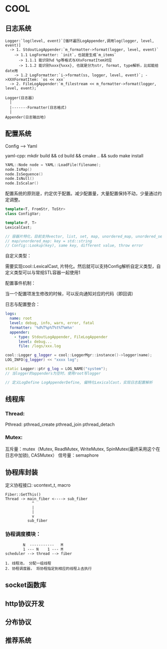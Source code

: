 # COOL

## 日志系统
```
Logger:`log(level, event)`[循环遍历LogAppender,调用log(logger, level, event)]
  -> 1. StdoutLogAppender:`m_formatter->format(logger, level, event)`
    -> 1.1 LogFormatter: `init`，也就是生成`m_items`
      -> 1.1.1 能识别%d %p等格式与XXxFormatItem对应
      -> 1.1.2 能识别%xxx{%xxx}, 也就是分为str, format, type解析，比如能给date用
    -> 1.2 LogFormatter:`i->format(ss, logger, level, event)`; ->XXXFormatItem: `os << xxx`
  -> 2. FileLogAppender:`m_filestream << m_formatter->format(logger, level, event);`
```

```
Logger(日志器)
  |
  |-------Formatter(日志格式)
  |
Appender(日志输出地)
```
## 配置系统

Config --> Yaml

yaml-cpp: mkdir build && cd build && cmake .. && sudo make install

```cpp
YAML::Node node = YAML::LoadFile(filename);
node.IsMap()
node.IsSequence()
node.IsNull()
node.IsScalar()
```

配置系统的原则是，约定优于配置。减少配置量，大量配置保持不动，少量通过约定调整。

```cpp
template<T, FromStr, ToStr>
class ConfigVar;

template<F, T>
LexicalCast;

// 容器片特化，目前支持vector, list, set, map, unordered_map, unordered_set
// map/unordered_map: key = std::string
// Config::Lookup(key), same key, different value, throw error
```

自定义类型：

需要实现cool::LexicalCast, 片特化。然后就可以支持Config解析自定义类型，自定义类型可以与常规STL容器一起使用1

配置事件机制：

当一个配置项发生修改的时候，可以反向通知对应的代码（即回调）

日志与配置整合：
```yaml
logs:
  name: root
  level: debug, info, warn, error, fatal
  formatter: '%d%T%p%T%t%T%m%n'
  appender:
    - type: StdoutLogAppender, FileLogAppender
      level: debug...
      file: /logs/xxx.log
```

```cpp
cool::Logger g_logger = cool::LoggerMgr::instance()->logger(name);
LOG_INFO(g_logger) << "xxxx log";
```

```cpp
static Logger::ptr g_log = LOG_NAME("system");
// 当logger的appenders为空时，使用root写logger
```

```cpp
// 定义LogDefine LogAppenderDefine, 偏特化LexicalCast，实现日志配置解析
```

## 线程库

### Thread:
Pthread: pthread_create pthread_join pthread_detach

### Mutex:
互斥量：mutex（Mutex, ReadMutex, WriteMutex, SpinMutex(最终采用这个在日志中加锁), CASMutex）
信号量：semaphore


## 协程库封装

定义协程接口: ucontext_t, macro

```
Fiber::GetThis()
Thread -> main_fiber <----> sub_fiber
            ^
            |
            |
            v
          sub_fiber
```

### 协程调度模块：

```
        N  -----------   M
        1 --- N    1 --- M
scheduler --> thread --> fiber

1. 线程池， 分配一组线程
2. 协程调度器， 将协程指定到相应的线程上去执行
```

## socket函数库
## http协议开发
## 分布协议
## 推荐系统

